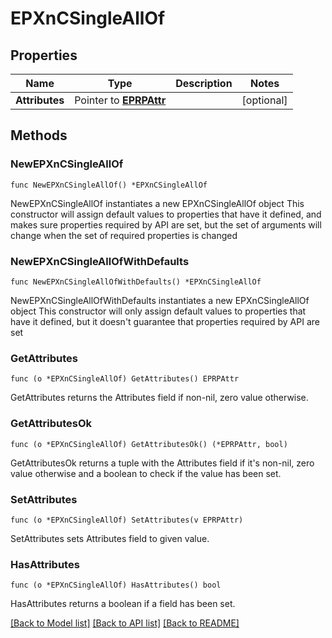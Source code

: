 # EPXnCSingleAllOf

## Properties

Name | Type | Description | Notes
------------ | ------------- | ------------- | -------------
**Attributes** | Pointer to [**EPRPAttr**](EP_RP-Attr.md) |  | [optional] 

## Methods

### NewEPXnCSingleAllOf

`func NewEPXnCSingleAllOf() *EPXnCSingleAllOf`

NewEPXnCSingleAllOf instantiates a new EPXnCSingleAllOf object
This constructor will assign default values to properties that have it defined,
and makes sure properties required by API are set, but the set of arguments
will change when the set of required properties is changed

### NewEPXnCSingleAllOfWithDefaults

`func NewEPXnCSingleAllOfWithDefaults() *EPXnCSingleAllOf`

NewEPXnCSingleAllOfWithDefaults instantiates a new EPXnCSingleAllOf object
This constructor will only assign default values to properties that have it defined,
but it doesn't guarantee that properties required by API are set

### GetAttributes

`func (o *EPXnCSingleAllOf) GetAttributes() EPRPAttr`

GetAttributes returns the Attributes field if non-nil, zero value otherwise.

### GetAttributesOk

`func (o *EPXnCSingleAllOf) GetAttributesOk() (*EPRPAttr, bool)`

GetAttributesOk returns a tuple with the Attributes field if it's non-nil, zero value otherwise
and a boolean to check if the value has been set.

### SetAttributes

`func (o *EPXnCSingleAllOf) SetAttributes(v EPRPAttr)`

SetAttributes sets Attributes field to given value.

### HasAttributes

`func (o *EPXnCSingleAllOf) HasAttributes() bool`

HasAttributes returns a boolean if a field has been set.


[[Back to Model list]](../README.md#documentation-for-models) [[Back to API list]](../README.md#documentation-for-api-endpoints) [[Back to README]](../README.md)


